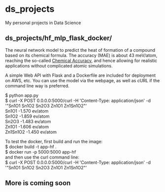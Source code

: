 # ds_projects
My personal projects in Data Science

## ds_projects/hf_mlp_flask_docker/
The neural network model to predict the heat of formation of a compound based on its chemical formula.
The accuracy (MAE) is about 43 meV/atom, reaching the so-called [Chemical Accuracy](https://chemistry.stackexchange.com/questions/62001/why-is-chemical-accuracy-defined-as-1-kcal-mol#:~:text=Chemical%20accuracy%20is%20the%20accuracy,mol%20or%204%20kJ%2Fmol), 
and hence allowing for realistic applications without complicated atomic simulations.

A simple Web API with Flask and a Dockerfile are included for deployment on AWS, etc.
You can use the model via the webpage, as well as cURL if the command line way is preferred.

$ python app.py  
$ curl -X POST 0.0.0.0:5000/curl -H 'Content-Type: application/json' -d '"Sn1O1 Sn1O2 Sn2O3 Zn1O1 Zn1Sn1O2"'  
Sn1O1                                     -1.570 ev/atom  
Sn1O2                                     -1.859 ev/atom  
Sn2O3                                     -1.483 ev/atom  
Zn1O1                                     -1.606 ev/atom  
Zn1Sn1O2                                  -1.450 ev/atom  

To test the docker, first build and run the image:  
$ docker build -t app-hf  .  
$ docker run -p 5000:5000 app-hf  
and then use the curl command line:  
$ curl -X POST 0.0.0.0:5000/curl -H 'Content-Type: application/json' -d '"Sn1O1 Sn1O2 Sn2O3 Zn1O1 Zn1Sn1O2"'  

## More is coming soon

